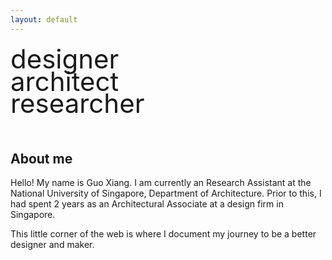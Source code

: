 ```yaml
---
layout: default
---
```

<style>
    .intro-title {
        font-size: 3em;
        margin-bottom: -3%;
    }

</style>

<div class="intro-title">designer</div>
<div class="intro-title">architect</div>
<div class="intro-title">researcher</div>
<div class="intro-title"><br></div>

## About me

Hello! My name is Guo Xiang. I am currently an Research Assistant at the National University of Singapore, Department of Architecture. Prior to this, I had spent 2 years as an Architectural Associate at a design firm in Singapore.

This little corner of the web is where I document my journey to be a better designer and maker.
